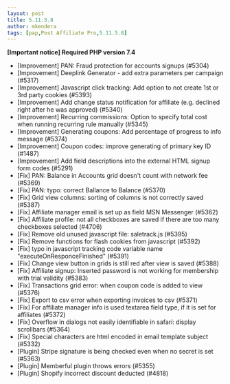 ```yaml
---
layout: post
title: 5.11.5.8
author: mkendera
tags: [pap,Post Affiliate Pro,5.11.5.8]
---
```


**[Important notice] Required PHP version 7.4**

- [Improvement] PAN: Fraud protection for accounts signups (#5304)
- [Improvement] Deeplink Generator - add extra parameters per campaign (#5317)
- [Improvement] Javascript click tracking: Add option to not create 1st or 3rd party cookies (#5393)
- [Improvement] Add change status notification for affiliate (e.g. declined right after he was approved) (#5340)
- [Improvement] Recurring commissions: Option to specify total cost when running recurring rule manually (#5345)
- [Improvement] Generating coupons: Add percentage of progress to info message (#5374)
- [Improvement] Coupon codes: improve generating of primary key ID (#1487)
- [Improvement] Add field descriptions into the external HTML signup form codes (#5291)
- [Fix] PAN: Balance in Accounts grid doesn't count with network fee (#5369)
- [Fix] PAN: typo: correct Ballance to Balance (#5370)
- [Fix] Grid view columns: sorting of columns is not correctly saved (#5387)
- [Fix] Affiliate manager email is set up as field MSN Messenger (#5362)
- [Fix] Affiliate profile: not all checkboxes are saved if there are too many checkboxes selected (#4706)
- [Fix] Remove old unused javascript file: saletrack.js (#5395)
- [Fix] Remove functions for flash cookies from javascript (#5392)
- [Fix] typo in javascript tracking code variable name "executeOnResponceFinished" (#5391)
- [Fix] Change view button in grids is still red after view is saved (#5388)
- [Fix] Affiliate signup: Inserted password is not working for membership with trial validity (#5383)
- [Fix] Transactions grid error: when coupon code is added to view (#5376)
- [Fix] Export to csv error when exporting invoices to csv (#5371)
- [Fix] For affiliate manager info is used textarea field type, if it is set for affiliates (#5372)
- [Fix] Overflow in dialogs not easily identifiable in safari: display scrollbars (#5364)
- [Fix] Special characters are html encoded in email template subject (#5332)
- [Plugin] Stripe signature is being checked even when no secret is set (#5363)
- [Plugin] Memberful plugin throws errors (#5355)
- [Plugin] Shopify incorrect discount deducted (#4818)
